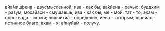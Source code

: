 вйа̄миш́рен̣а - двусмысленной; ива - как бы; ва̄кйена - речью; буддхим - разум; мохайаси - смущаешь; ива - как бы; ме - мой; тат - то; экам - одно; вада - скажи; ниш́читйа - определив; йена - которым; ш́рейах̣ - истинное благо; ахам - я; а̄пнуйа̄м - получу.